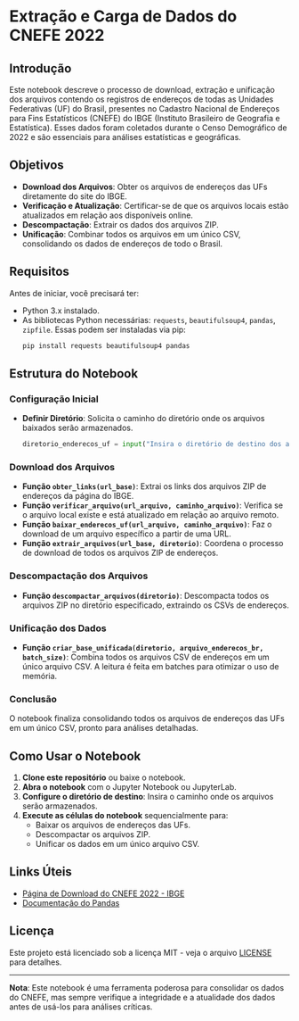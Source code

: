# Extração e Carga de Dados do CNEFE 2022

## Introdução

Este notebook descreve o processo de download, extração e unificação dos arquivos contendo os registros de endereços de todas as Unidades Federativas (UF) do Brasil, presentes no Cadastro Nacional de Endereços para Fins Estatísticos (CNEFE) do IBGE (Instituto Brasileiro de Geografia e Estatística). Esses dados foram coletados durante o Censo Demográfico de 2022 e são essenciais para análises estatísticas e geográficas.

## Objetivos

- **Download dos Arquivos**: Obter os arquivos de endereços das UFs diretamente do site do IBGE.
- **Verificação e Atualização**: Certificar-se de que os arquivos locais estão atualizados em relação aos disponíveis online.
- **Descompactação**: Extrair os dados dos arquivos ZIP.
- **Unificação**: Combinar todos os arquivos em um único CSV, consolidando os dados de endereços de todo o Brasil.

## Requisitos

Antes de iniciar, você precisará ter:

- Python 3.x instalado.
- As bibliotecas Python necessárias: `requests`, `beautifulsoup4`, `pandas`, `zipfile`. Essas podem ser instaladas via pip:
  ```bash
  pip install requests beautifulsoup4 pandas
  ```

## Estrutura do Notebook

### Configuração Inicial

- **Definir Diretório**: Solicita o caminho do diretório onde os arquivos baixados serão armazenados.
  ```python
  diretorio_enderecos_uf = input("Insira o diretório de destino dos arquivos a serem baixados: ")
  ```

### Download dos Arquivos

- **Função `obter_links(url_base)`**: Extrai os links dos arquivos ZIP de endereços da página do IBGE.
- **Função `verificar_arquivo(url_arquivo, caminho_arquivo)`**: Verifica se o arquivo local existe e está atualizado em relação ao arquivo remoto.
- **Função `baixar_enderecos_uf(url_arquivo, caminho_arquivo)`**: Faz o download de um arquivo específico a partir de uma URL.
- **Função `extrair_arquivos(url_base, diretorio)`**: Coordena o processo de download de todos os arquivos ZIP de endereços.

### Descompactação dos Arquivos

- **Função `descompactar_arquivos(diretorio)`**: Descompacta todos os arquivos ZIP no diretório especificado, extraindo os CSVs de endereços.

### Unificação dos Dados

- **Função `criar_base_unificada(diretorio, arquivo_enderecos_br, batch_size)`**: Combina todos os arquivos CSV de endereços em um único arquivo CSV. A leitura é feita em batches para otimizar o uso de memória.

### Conclusão

O notebook finaliza consolidando todos os arquivos de endereços das UFs em um único CSV, pronto para análises detalhadas.

## Como Usar o Notebook

1. **Clone este repositório** ou baixe o notebook.
2. **Abra o notebook** com o Jupyter Notebook ou JupyterLab.
3. **Configure o diretório de destino**: Insira o caminho onde os arquivos serão armazenados.
4. **Execute as células do notebook** sequencialmente para:
   - Baixar os arquivos de endereços das UFs.
   - Descompactar os arquivos ZIP.
   - Unificar os dados em um único arquivo CSV.

## Links Úteis

- [Página de Download do CNEFE 2022 - IBGE](https://www.ibge.gov.br/estatisticas/sociais/populacao/38734-cadastro-nacional-de-enderecos-para-fins-estatisticos.html?=&t=downloads)
- [Documentação do Pandas](https://pandas.pydata.org/pandas-docs/stable/)

## Licença

Este projeto está licenciado sob a licença MIT - veja o arquivo [LICENSE](LICENSE) para detalhes.

---

**Nota**: Este notebook é uma ferramenta poderosa para consolidar os dados do CNEFE, mas sempre verifique a integridade e a atualidade dos dados antes de usá-los para análises críticas.

```
